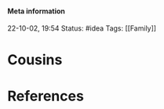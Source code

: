 #### Meta information
22-10-02, 19:54
Status: #idea
Tags: [[Family]]





# Cousins







# References
